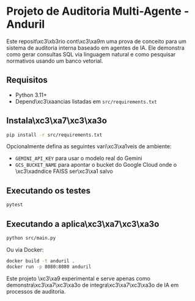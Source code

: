 # Projeto de Auditoria Multi-Agente - Anduril

Este reposit\xc3\xb3rio cont\xc3\xa9m uma prova de conceito para um sistema de auditoria interna baseado em agentes de IA.
Ele demonstra como gerar consultas SQL via linguagem natural e como pesquisar normativos usando um banco vetorial.

## Requisitos
- Python 3.11+
- Depend\xc3\xaancias listadas em `src/requirements.txt`

## Instala\xc3\xa7\xc3\xa3o
```bash
pip install -r src/requirements.txt
```

Opcionalmente defina as seguintes vari\xc3\xa1veis de ambiente:
- `GEMINI_API_KEY` para usar o modelo real do Gemini
- `GCS_BUCKET_NAME` para apontar o bucket do Google Cloud onde o \xc3\xadndice FAISS ser\xc3\xa1 salvo

## Executando os testes
```bash
pytest
```

## Executando a aplica\xc3\xa7\xc3\xa3o
```bash
python src/main.py
```
Ou via Docker:
```bash
docker build -t anduril .
docker run -p 8080:8080 anduril
```

Este projeto \xc3\xa9 experimental e serve apenas como demonstra\xc3\xa7\xc3\xa3o de integra\xc3\xa7\xc3\xa3o de IA em processos de auditoria.


